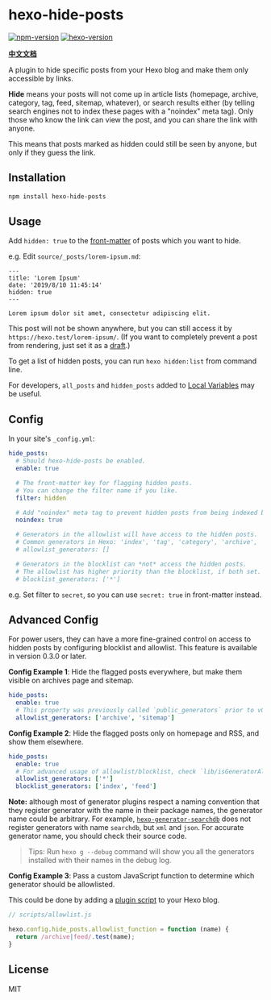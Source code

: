 # hexo-hide-posts

[![npm-version](https://img.shields.io/npm/v/hexo-hide-posts.svg)](https://www.npmjs.com/package/hexo-hide-posts)
[![hexo-version](https://img.shields.io/badge/hexo-%3E=4.0.0-blue?logo=hexo)](https://hexo.io)

[**中文文档**](https://github.com/printempw/hexo-hide-posts/blob/master/README_ZH.md)

A plugin to hide specific posts from your Hexo blog and make them only accessible by links.

**Hide** means your posts will not come up in article lists (homepage, archive, category, tag, feed, sitemap, whatever), or search results either (by telling search engines not to index these pages with a "noindex" meta tag). Only those who know the link can view the post, and you can share the link with anyone.

This means that posts marked as hidden could still be seen by anyone, but only if they guess the link.

## Installation

``` bash
npm install hexo-hide-posts
```

## Usage

Add `hidden: true` to the [front-matter](https://hexo.io/docs/front-matter) of posts which you want to hide.

e.g. Edit `source/_posts/lorem-ipsum.md`:

```text
---
title: 'Lorem Ipsum'
date: '2019/8/10 11:45:14'
hidden: true
---

Lorem ipsum dolor sit amet, consectetur adipiscing elit.
```

This post will not be shown anywhere, but you can still access it by `https://hexo.test/lorem-ipsum/`. (If you want to completely prevent a post from rendering, just set it as a [draft](https://hexo.io/docs/writing.html#Drafts).)

To get a list of hidden posts, you can run `hexo hidden:list` from command line.

For developers, `all_posts` and `hidden_posts` added to [Local Variables](https://hexo.io/api/locals) may be useful.

## Config

In your site's `_config.yml`:

```yml
hide_posts:
  # Should hexo-hide-posts be enabled.
  enable: true

  # The front-matter key for flagging hidden posts.
  # You can change the filter name if you like.
  filter: hidden

  # Add "noindex" meta tag to prevent hidden posts from being indexed by search engines.
  noindex: true

  # Generators in the allowlist will have access to the hidden posts.
  # Common generators in Hexo: 'index', 'tag', 'category', 'archive', 'sitemap', 'feed'
  # allowlist_generators: []

  # Generators in the blocklist can *not* access the hidden posts.
  # The allowlist has higher priority than the blocklist, if both set.
  # blocklist_generators: ['*']
```

e.g. Set filter to `secret`, so you can use `secret: true` in front-matter instead.

## Advanced Config

For power users, they can have a more fine-grained control on access to hidden posts by configuring blocklist and allowlist. This feature is available in version 0.3.0 or later.

**Config Example 1**: Hide the flagged posts everywhere, but make them visible on archives page and sitemap.

```yml
hide_posts:
  enable: true
  # This property was previously called `public_generators` prior to v0.2.0, and was renamed in newer version.
  allowlist_generators: ['archive', 'sitemap']
```

**Config Example 2**: Hide the flagged posts only on homepage and RSS, and show them elsewhere.

```yml
hide_posts:
  enable: true
  # For advanced usage of allowlist/blocklist, check `lib/isGeneratorAllowed.test.js` for more test cases.
  allowlist_generators: ['*']
  blocklist_generators: ['index', 'feed']
```

**Note:** although most of generator plugins respect a naming convention that they register
generator with the name in their package names, the generator name could be arbitrary.
For example, [`hexo-generator-searchdb`](https://github.com/next-theme/hexo-generator-searchdb) does not register
generators with name `searchdb`, but `xml` and `json`.
For accurate generator name, you should check their source code.

> Tips: Run `hexo g --debug` command will show you all the generators installed with their names in the debug log.

**Config Example 3**: Pass a custom JavaScript function to determine which generator should be allowlisted.

This could be done by adding a [plugin script](https://hexo.io/docs/plugins) to your Hexo blog.

```js
// scripts/allowlist.js

hexo.config.hide_posts.allowlist_function = function (name) {
  return /archive|feed/.test(name);
}
```

## License

MIT

